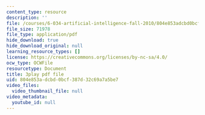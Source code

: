 ```yaml
---
content_type: resource
description: ''
file: /courses/6-034-artificial-intelligence-fall-2010/804e853adcbd0bcf387d32c69a7a5be7_sh3EPjhhd40.pdf
file_size: 71978
file_type: application/pdf
hide_download: true
hide_download_original: null
learning_resource_types: []
license: https://creativecommons.org/licenses/by-nc-sa/4.0/
ocw_type: OCWFile
resourcetype: Document
title: 3play pdf file
uid: 804e853a-dcbd-0bcf-387d-32c69a7a5be7
video_files:
  video_thumbnail_file: null
video_metadata:
  youtube_id: null
---
```

